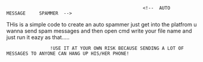                                                       <!--  AUTO      MESSAGE     SPAMMER  -->
                                                      
                                                      
THis is a simple code to create an auto spammer just get into the platfrom u wanna send spam messages and then open cmd write your file name and just run it
eazy as that.....

                    !USE IT AT YOUR OWN RISK BECAUSE SENDING A LOT OF MESSAGES TO ANYONE CAN HANG UP HIS/HER PHONE!
